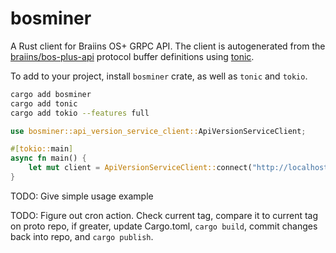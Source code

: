 # bosminer

A Rust client for Braiins OS+ GRPC API. The client is autogenerated from the [braiins/bos-plus-api](https://github.com/braiins/bos-plus-api) protocol buffer definitions using [tonic](https://github.com/hyperium/tonic).

To add to your project, install `bosminer` crate, as well as `tonic` and `tokio`.

```bash
cargo add bosminer
cargo add tonic
cargo add tokio --features full
```

```rust
use bosminer::api_version_service_client::ApiVersionServiceClient;

#[tokio::main]
async fn main() {
    let mut client = ApiVersionServiceClient::connect("http://localhost:2000").await.unwrap();
}
```

TODO: Give simple usage example

TODO: Figure out cron action. Check current tag, compare it to current tag on proto repo, if greater, update Cargo.toml, `cargo build`, commit changes back into repo, and `cargo publish`.
